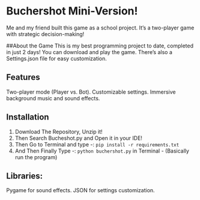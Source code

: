 # Buchershot Mini-Version!
Me and my friend built this game as a school project. It’s a two-player game with strategic decision-making!

##About the Game
This is my best programming project to date, completed in just 2 days! You can download and play the game. There’s also a Settings.json file for easy customization.

## Features
Two-player mode (Player vs. Bot).
Customizable settings.
Immersive background music and sound effects.

## Installation

1. Download The Repository, Unzip it!
2. Then Search Bucheshot.py and Open it in your IDE!
3. Then Go to Terminal and type -: `pip install -r requirements.txt`
4. And Then Finally Type -: `python buchershot.py` in Terminal - (Basically run the program)


## Libraries:

Pygame for sound effects.
JSON for settings customization.

